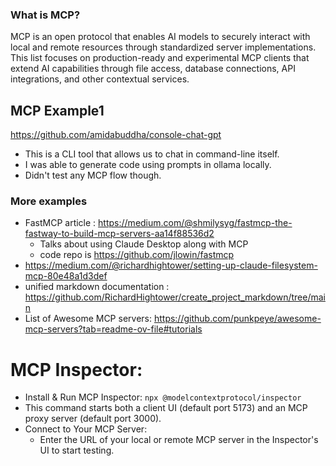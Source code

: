 ### What is MCP?
MCP is an open protocol that enables AI models to securely interact with local and remote resources through standardized server implementations. This list focuses on production-ready and experimental MCP clients that extend AI capabilities through file access, database connections, API integrations, and other contextual services.

## MCP Example1
https://github.com/amidabuddha/console-chat-gpt
- This is a CLI tool that allows us to chat in command-line itself. 
- I was able to generate code using prompts in ollama locally.
- Didn't test any MCP flow though.

### More examples
- FastMCP article : https://medium.com/@shmilysyg/fastmcp-the-fastway-to-build-mcp-servers-aa14f88536d2
    - Talks about using Claude Desktop along with MCP
    - code repo is https://github.com/jlowin/fastmcp
- https://medium.com/@richardhightower/setting-up-claude-filesystem-mcp-80e48a1d3def
- unified markdown documentation : https://github.com/RichardHightower/create_project_markdown/tree/main
- List of Awesome MCP servers: https://github.com/punkpeye/awesome-mcp-servers?tab=readme-ov-file#tutorials

# MCP Inspector:
- Install & Run MCP Inspector: `npx @modelcontextprotocol/inspector`
- This command starts both a client UI (default port 5173) and an MCP proxy server (default port 3000).
- Connect to Your MCP Server:
    - Enter the URL of your local or remote MCP server in the Inspector's UI to start testing.



